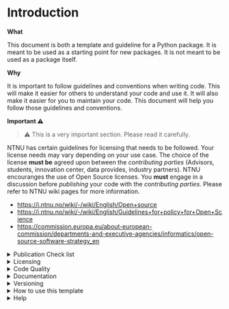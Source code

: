 # Introduction

**What**

This document is both a template and guideline for a Python package. It is meant to be used as a starting point for new packages. It is not meant to be used as a package itself.

**Why**

It is important to follow guidelines and conventions when writing code. This will make it easier for others to understand your code and use it. It will also make it easier for you to maintain your code. This document will help you follow those guidelines and conventions.

**Important :warning: ️**

> :warning: This is a very important section. Please read it carefully.

NTNU has certain guidelines for licensing that needs to be followed. Your license needs may vary depending on your use case. The choice of the license **must be** agreed upon between the _contributing parties_ (Advisors, students, innovation center, data provides, industry partners). NTNU encouranges the use of Open Source licenses. You **must** engage in a discussion before _publishing_ your code with the _contributing parties_.
Please refer to NTNU wiki pages for more information.
- https://i.ntnu.no/wiki/-/wiki/English/Open+source
- https://i.ntnu.no/wiki/-/wiki/English/Guidelines+for+policy+for+Open+Science
- https://commission.europa.eu/about-european-commission/departments-and-executive-agencies/informatics/open-source-software-strategy_en

<details>
<summary>Publication Check list</summary>

:warning: Follow this checklist before publishing your code. If you fail to meet the requirements, do not publish your code. Please contact your advisor for help.

- [ ] The license to this software has been decided upon.
- [ ] Intellectual property rights has been considered (Patents, copy right statements, etc.)
- [ ] Necessary permissions has been obtained to publish the data that comes with this software.
- [ ] The grants (if exist) that funded this software has been acknowledged.
- [ ] Author information and license header is included in the code.
- [ ] The code is documented and the documentation follows the convention given in this document.
- [ ] This document has been read and understood.

</details>

<details>
<summary>Licensing</summary>

## Licensing

Licensing is an important step of the publishment process. It is important to choose the right license for your project. You can read more about it [here](https://choosealicense.com/).

NTNU favors the Open Source publication. **Please refer to [here](https://i.ntnu.no/wiki/-/wiki/English/Guidelines+for+policy+for+Open+Science)** for more information.

The head of your files _at least_ should include the following information.

```python
# Author: <Your name>, <Your e-mail>
# License: <License name>
# Copyright (C) <year>: <copyright holder>, <place>
```

If, for example, [GPLv3](https://choosealicense.com/licenses/gpl-3.0/) is chosen as the license, the header should look like this.

<details style="margin-left: 4em">
<summary>GPLv3 License Header for hypothetical project</summary>

```python
# This code is part of <Your project name>
#
# This program is free software: you can redistribute it and/or modify
# it under the terms of the GNU General Public License as published by
# the Free Software Foundation, either version 3 of the License, or
# (at your option) any later version.
#
# This program is distributed in the hope that it will be useful,
# but WITHOUT ANY WARRANTY; without even the implied warranty of
# MERCHANTABILITY or FITNESS FOR A PARTICULAR PURPOSE.  See the
# GNU General Public License for more details.
#
# You should have received a copy of the GNU General Public License
# along with this program.  If not, see <https://www.gnu.org/licenses/>.
#
# !Disclaimer: Below paragraph is an absolute nonsense. It is here to show you
#              what to include in your license header. You should replace it
#              with your own description.
# This code models the whole universe through a single function. It is intended
# to be used as a starting point for other universes, hence opening the doors to
# the multiverse.
#
# Author: Johny The John Junior, john.johny@ntnu.no
# Copyright (C) 2023 Johny The John Junior
```
</details>

<details style="margin-left: 4em">
<summary>GPLv3 License Header for PhD project</summary>

:warning: Notice the change in copyright holder.
```python
# This code is part of <Your project name>
#
# This program is free software: you can redistribute it and/or modify
# it under the terms of the GNU General Public License as published by
# the Free Software Foundation, either version 3 of the License, or
# (at your option) any later version.
#
# This program is distributed in the hope that it will be useful,
# but WITHOUT ANY WARRANTY; without even the implied warranty of
# MERCHANTABILITY or FITNESS FOR A PARTICULAR PURPOSE.  See the
# GNU General Public License for more details.
#
# You should have received a copy of the GNU General Public License
# along with this program.  If not, see <https://www.gnu.org/licenses/>.
#
# !Disclaimer: Below paragraph is an absolute nonsense. It is here to show you
#              what to include in your license header. You should replace it
#              with your own description.
# This code models the whole universe through a single function. It is intended
# to be used as a starting point for other universes, hence opening the doors to
# the multiverse.
#
# Author: Johny The John Junior, john.johny@ntnu.no
# Copyright (C) 2023, NTNU, Trondheim
```
</details>

<details style="margin-left: 4em">
<summary>GPLv3 License Header for Master's project</summary>

:warning: Notice the change in copyright holder.
```python
# This code is part of <Your project name>
#
# This program is free software: you can redistribute it and/or modify
# it under the terms of the GNU General Public License as published by
# the Free Software Foundation, either version 3 of the License, or
# (at your option) any later version.
#
# This program is distributed in the hope that it will be useful,
# but WITHOUT ANY WARRANTY; without even the implied warranty of
# MERCHANTABILITY or FITNESS FOR A PARTICULAR PURPOSE.  See the
# GNU General Public License for more details.
#
# You should have received a copy of the GNU General Public License
# along with this program.  If not, see <https://www.gnu.org/licenses/>.
#
# !Disclaimer: Below paragraph is an absolute nonsense. It is here to show you
#              what to include in your license header. You should replace it
#              with your own description.
# This code models the whole universe through a single function. It is intended
# to be used as a starting point for other universes, hence opening the doors to
# the multiverse.
#
# Author: Johny The John Junior, john.johny@ntnu.no
# Copyright (C) 2023, <discuss it with your supervisor>, Trondheim
```
</details>




:warning: Do not forget the include the `LICENSE.txt` file in your repository.

:warning: I can not stress this more. **Please** read the [NTNU guidelines](https://i.ntnu.no/wiki/-/wiki/English/Open+source) for more information, **Please** refer to your supervisor and the innovation office.

</details>

<details>
<summary>Code Quality</summary>

## Code Quality

### Python code conventions

All python code must follow the PEP-8 convention. You can read more about it [here](https://www.python.org/dev/peps/pep-0008/).

It is often tedious to follow the PEP-8 convention manually. There are tools that can help you with that.
For example, autopep8 can automatically format your code to follow the PEP-8 convention. You can read more about it [here](https://github.com/hhatto/autopep8). You can also install it as a [Visual Studio Code](https://code.visualstudio.com/) [extension](https://marketplace.visualstudio.com/items?itemName=ms-python.autopep8).

Visual Studio Code is a highly customizable open source code editor. It is available for Windows, Mac, and Linux. It is highly recommended that you use it for your development. It can be configured through JSON files. If you attach the following, you can have automatic formatting on save.

```json
{
    ..., // Other settings
    "[python]": {
        "editor.formatOnType": true,
        "editor.defaultFormatter": "ms-python.autopep8",
    },
    ... // Other settings
}
```

> When in doubt, **please** create a github issue and ask for help.

### Development process

It is important to know the aim of the project. The procedure that you may follow can change depending on it. For example, if you are improving a code base that already exists, you may want to create a git branch for your changes. If you are starting a new project, you may want to create a new repository.

If you are conducting a research based on a previous work, you need to know if you are to improve it or just _consume_ it as a library. If you are using it as a library, simply consuming it rather than improving it, you should not create a new branch in that repository. You should simply install it as a dependency in your project. If you are improving it, you should create a new branch and make your changes there. You should then create a pull request to merge your changes to the main branch.

### Using external libraries

You may use the external libraries as you please but there are some important things to consider.

- Try to reduce the number of external libraries that you use. Each library that you use is a dependency that you need to maintain.
- Try **not** to use libraries that are not maintained anymore. You can check the last commit date of a library on GitHub. If it is not maintained anymore, you may want to find an alternative.
- Try **not** to use libraries that are not popular. If a library is not popular, it may not be maintained anymore. You can check the number of stars and forks on GitHub to see how popular a library is.
- Try to use a package manager. You may use [Conda](https://docs.conda.io/en/latest/) if you must. Aim to use only [`pip`](https://pip.pypa.io/en/stable/) if you can. You can read more about the differences between the two [here](https://www.anaconda.com/blog/understanding-conda-and-pip).
- Write all the external dependencies to `requirements.txt` file. You can use `pip freeze > requirements.txt` to generate the file.
    > :warning: If you are not using a virtual environment `pip freeze` will include all the packages that are installed in your system. You should use a virtual environment to generate the `requirements.txt` file.
    > To read more about virtualenvs, you can read [this](https://docs.python.org/3/tutorial/venv.html) and [this](https://realpython.com/python-virtual-environments-a-primer/).

### Tests

:smile: _[So it goes](https://en.wikipedia.org/wiki/Kurt_Vonnegut)_

</details>


<details>
<summary>Documentation</summary>

## Documentation

### Quick start



1. Use docstrings to document your code.
    1. Define inputs, outputs, and exceptions.
    2. When proper, include examples using `.. code-block:: python` lines
    3. When proper, include mathematical equations using `.. math::` lines
    4. Use [sphinx conventions](https://sphinx-rtd-tutorial.readthedocs.io/en/latest/docstrings.html) for formatting.
2. Write separate documentation files for other non-code related documentation.
    1. Use Markdown syntax.
    2. Place the files in the `docs` folder.
3. When in doubt, **please** create a github issue and ask for help.

### Conventions

Make yourself familiar with Markdown. It is a simple markup language that is used to write documentation. You can read more about it [here](https://www.markdownguide.org/basic-syntax/).

Use [sphinx conventions](https://sphinx-rtd-tutorial.readthedocs.io/en/latest/docstrings.html) for docstrings. This will allow us to use [Sphinx](http://www.sphinx-doc.org/en/master/) to generate documentation.

For example, say, you wrote a function called `amazing` that takes two arguments `a` and `b` and returns `c`. You should document it as follows, and it can be parsed by Sphinx. It is a good example of how to document your code.

```python
def amazing(a, b):
    r"""
    This function does something amazing.

    .. math::

        c = a + b

    .. code-block:: python

        >>> # A usage example for the amazing function.
        >>> amazing(1, 1)
        2

    :param a: The first argument.
    :type a: int
    :param b: The second argument.
    :type b: int
    :return: The result of the amazing operation.
    :rtype: int
    :raises ValueError: If the arguments are not equal.
    :raises TypeError: If the arguments are not integers.
    """
    if not isinstance(a, int) or not isinstance(b, int):
        raise TypeError("Arguments must be integers.")
    if a != b:
        raise ValueError("Arguments must be equal.")
    return a + b
```


### Documentation Generation

> ℹ️ _You do not need to go over this by yourself. Everything should be fine as long as you follow the conventions above._

Your code documentation should live in the code. This convention is called docstrings. You can read more about it [here](https://www.python.org/dev/peps/pep-0257/). There are parsers that can read these docstrings and turns them into automated documentation. One of the most popular is [Sphinx](http://www.sphinx-doc.org/en/master/). Below is a quick guide on how to get started with Sphinx.

Install documentation requirements
```bash
pip install -r requirements.docs.txt
```

Initialize the documentation
```bash
# Say [y] to separate source and build directory
sphinx-quickstart
```

Add the following content to the `conf.py` file to add additional functionality.
_Some of those variables already exist in the file. You should modify them instead of adding them again._
```python
extensions = [
    'sphinx.ext.autodoc',
    'sphinx.ext.coverage',
    'sphinx.ext.imgmath',
    'sphinx.ext.githubpages',
    'sphinx_rtd_theme',
    'sphinx.ext.autosectionlabel',
    'myst_parser',
    'hoverxref.extension',
]

myst_enable_extensions = [
    "amsmath",
    "dollarmath"
]

source_suffix = {
    '.rst': 'restructuredtext',
    '.txt': 'markdown',
    '.md': 'markdown',
}
```

Build and test the generated documentation
```bash
# Build the Api Docs
sphinx-apidoc.exe -f -o .docs/source ./src/template_package/
# Build the documentation
sphinx-build ./docs/source ./docs/build
# Test to see if it works
python -m http.server 8080
```

</details>

<details>
<summary>Versioning</summary>

## Versioning

**Why**

Research projects are often long term projects. It is important to keep track of the changes that you make to your code. It is also important to keep track of the changes that others make to your code. This is where versioning comes in.

**What**

We use [`git`](https://git-scm.com/) for versioning. You can read more about it [here](https://git-scm.com/book/en/v2/Getting-Started-About-Version-Control).

However, working with Git can be a little bit confusing. You should spend some
time learning it. There are some graphical user interfaces and IDE integrations
which can make it easier to work with Git. You can find a list of them
[here](https://git-scm.com/downloads/guis).

**Warning** :warning:

Most common mistake when using git is to not ignoring the files that should not be tracked. You can _ignore_ the files that should not be on the repository by adding them to the `.gitignore` file. You can read more about it [here](https://git-scm.com/docs/gitignore).
This is an important subject to prevent you from accidentally sharing your private information. For example, you may have a file that contains your password. You should not share this file with others. You should add it to the `.gitignore` file to prevent it from being tracked by git.

</details>

<details>
<summary>How to use this template</summary>

## How to use the template

1. Rename all the references to `template_package` to your package name.
    1. Modify the `pyproject.toml` contents
        - Change the project name
        - Change the package name
        - Change the author name and author e-mail
    2. Change the name of the `src/template_package` directory
2. Clean up the `src/template_package` directory content.
3. Read, understand, and remove the contents of the `docs` directory.
    - Important file is the `docs/source/conf.py` file.
4. Remove this `starthere.md` document since it does not belong to your package.

</details>

<details>
<summary>Help</summary>

## Help

When in doubt, **please** create a github issue and ask for help. Someone will get back to you as soon as possible.

If you use GitHub to ask your questions, others can benefit from the answers as well.

</details>

